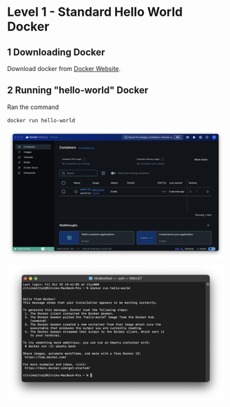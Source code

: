 # Level 1 - Standard Hello World Docker

## 1 Downloading Docker

Download docker from [Docker Website](https://www.docker.com).


## 2 Running "hello-world" Docker

Ran the command

```
docker run hello-world
```

![Docker](Docker.png)

![Terminal](Terminal.png)
